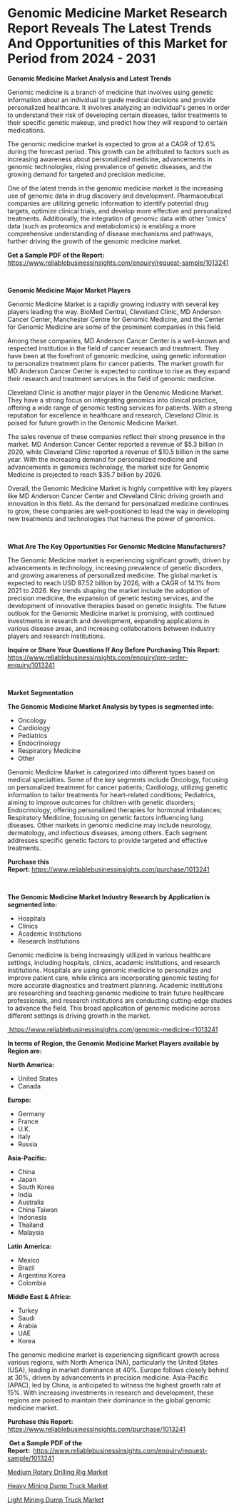 <p><h1>Genomic Medicine Market Research Report Reveals The Latest Trends And Opportunities of this Market for Period from 2024 - 2031</h1></p><p><strong>Genomic Medicine Market Analysis and Latest Trends</strong></p>
<p><p>Genomic medicine is a branch of medicine that involves using genetic information about an individual to guide medical decisions and provide personalized healthcare. It involves analyzing an individual's genes in order to understand their risk of developing certain diseases, tailor treatments to their specific genetic makeup, and predict how they will respond to certain medications.</p><p>The genomic medicine market is expected to grow at a CAGR of 12.6% during the forecast period. This growth can be attributed to factors such as increasing awareness about personalized medicine, advancements in genomic technologies, rising prevalence of genetic diseases, and the growing demand for targeted and precision medicine.</p><p>One of the latest trends in the genomic medicine market is the increasing use of genomic data in drug discovery and development. Pharmaceutical companies are utilizing genetic information to identify potential drug targets, optimize clinical trials, and develop more effective and personalized treatments. Additionally, the integration of genomic data with other 'omics' data (such as proteomics and metabolomics) is enabling a more comprehensive understanding of disease mechanisms and pathways, further driving the growth of the genomic medicine market.</p></p>
<p><strong>Get a Sample PDF of the Report:&nbsp;</strong> <a href="https://www.reliablebusinessinsights.com/enquiry/request-sample/1013241">https://www.reliablebusinessinsights.com/enquiry/request-sample/1013241</a></p>
<p>&nbsp;</p>
<p><strong>Genomic Medicine Major Market Players</strong></p>
<p><p>Genomic Medicine Market is a rapidly growing industry with several key players leading the way. BioMed Central, Cleveland Clinic, MD Anderson Cancer Center, Manchester Centre for Genomic Medicine, and the Center for Genomic Medicine are some of the prominent companies in this field.</p><p>Among these companies, MD Anderson Cancer Center is a well-known and respected institution in the field of cancer research and treatment. They have been at the forefront of genomic medicine, using genetic information to personalize treatment plans for cancer patients. The market growth for MD Anderson Cancer Center is expected to continue to rise as they expand their research and treatment services in the field of genomic medicine.</p><p>Cleveland Clinic is another major player in the Genomic Medicine Market. They have a strong focus on integrating genomics into clinical practice, offering a wide range of genomic testing services for patients. With a strong reputation for excellence in healthcare and research, Cleveland Clinic is poised for future growth in the Genomic Medicine Market.</p><p>The sales revenue of these companies reflect their strong presence in the market. MD Anderson Cancer Center reported a revenue of $5.3 billion in 2020, while Cleveland Clinic reported a revenue of $10.5 billion in the same year. With the increasing demand for personalized medicine and advancements in genomics technology, the market size for Genomic Medicine is projected to reach $35.7 billion by 2026.</p><p>Overall, the Genomic Medicine Market is highly competitive with key players like MD Anderson Cancer Center and Cleveland Clinic driving growth and innovation in this field. As the demand for personalized medicine continues to grow, these companies are well-positioned to lead the way in developing new treatments and technologies that harness the power of genomics.</p></p>
<p>&nbsp;</p>
<p><strong>What Are The Key Opportunities For Genomic Medicine Manufacturers?</strong></p>
<p><p>The Genomic Medicine market is experiencing significant growth, driven by advancements in technology, increasing prevalence of genetic disorders, and growing awareness of personalized medicine. The global market is expected to reach USD 87.52 billion by 2026, with a CAGR of 14.1% from 2021 to 2026. Key trends shaping the market include the adoption of precision medicine, the expansion of genetic testing services, and the development of innovative therapies based on genetic insights. The future outlook for the Genomic Medicine market is promising, with continued investments in research and development, expanding applications in various disease areas, and increasing collaborations between industry players and research institutions.</p></p>
<p><strong>Inquire or Share Your Questions If Any Before Purchasing This Report:</strong> <a href="https://www.reliablebusinessinsights.com/enquiry/pre-order-enquiry/1013241">https://www.reliablebusinessinsights.com/enquiry/pre-order-enquiry/1013241</a></p>
<p>&nbsp;</p>
<p><strong>Market Segmentation</strong></p>
<p><strong>The Genomic Medicine Market Analysis by types is segmented into:</strong></p>
<p><ul><li>Oncology</li><li>Cardiology</li><li>Pediatrics</li><li>Endocrinology</li><li>Respiratory Medicine</li><li>Other</li></ul></p>
<p><p>Genomic Medicine Market is categorized into different types based on medical specialties. Some of the key segments include Oncology, focusing on personalized treatment for cancer patients; Cardiology, utilizing genetic information to tailor treatments for heart-related conditions; Pediatrics, aiming to improve outcomes for children with genetic disorders; Endocrinology, offering personalized therapies for hormonal imbalances; Respiratory Medicine, focusing on genetic factors influencing lung diseases. Other markets in genomic medicine may include neurology, dermatology, and infectious diseases, among others. Each segment addresses specific genetic factors to provide targeted and effective treatments.</p></p>
<p><strong>Purchase this Report:&nbsp;</strong><a href="https://www.reliablebusinessinsights.com/purchase/1013241">https://www.reliablebusinessinsights.com/purchase/1013241</a></p>
<p>&nbsp;</p>
<p><strong>The Genomic Medicine Market Industry Research by Application is segmented into:</strong></p>
<p><ul><li>Hospitals</li><li>Clinics</li><li>Academic Institutions</li><li>Research Institutions</li></ul></p>
<p><p>Genomic medicine is being increasingly utilized in various healthcare settings, including hospitals, clinics, academic institutions, and research institutions. Hospitals are using genomic medicine to personalize and improve patient care, while clinics are incorporating genomic testing for more accurate diagnostics and treatment planning. Academic institutions are researching and teaching genomic medicine to train future healthcare professionals, and research institutions are conducting cutting-edge studies to advance the field. This broad application of genomic medicine across different settings is driving growth in the market.</p></p>
<p><a href="https://www.reliablebusinessinsights.com/genomic-medicine-r1013241">&nbsp;https://www.reliablebusinessinsights.com/genomic-medicine-r1013241</a></p>
<p><strong>In terms of Region, the Genomic Medicine Market Players available by Region are:</strong></p>
<p>
    <p> <strong> North America: </strong>
        <ul>
            <li>United States</li>
            <li>Canada</li>
        </ul>
        </p> 
    <p> <strong> Europe: </strong>
        <ul>
            <li>Germany</li>
            <li>France</li>
            <li>U.K.</li>
            <li>Italy</li>
            <li>Russia</li>
        </ul>
        </p> 
    <p> <strong> Asia-Pacific: </strong>
        <ul>
            <li>China</li>
            <li>Japan</li>
            <li>South Korea</li>
            <li>India</li>
            <li>Australia</li>
            <li>China Taiwan</li>
            <li>Indonesia</li>
            <li>Thailand</li>
            <li>Malaysia</li>
        </ul>
        </p> 
    <p> <strong> Latin America: </strong>
        <ul>
            <li>Mexico</li>
            <li>Brazil</li>
            <li>Argentina Korea</li>
            <li>Colombia</li>
        </ul>
        </p> 
    <p> <strong> Middle East & Africa: </strong>
        <ul>
            <li>Turkey</li>
            <li>Saudi</li>
            <li>Arabia</li>
            <li>UAE</li>
            <li>Korea</li>
        </ul>
    </p>
    </p>
<p><p>The genomic medicine market is experiencing significant growth across various regions, with North America (NA), particularly the United States (USA), leading in market dominance at 40%. Europe follows closely behind at 30%, driven by advancements in precision medicine. Asia-Pacific (APAC), led by China, is anticipated to witness the highest growth rate at 15%. With increasing investments in research and development, these regions are poised to maintain their dominance in the global genomic medicine market.</p></p>
<p><strong>Purchase this Report: </strong><a href="https://www.reliablebusinessinsights.com/purchase/1013241">https://www.reliablebusinessinsights.com/purchase/1013241</a></p>
<p>&nbsp;<strong>Get a Sample PDF of the Report:&nbsp;&nbsp;</strong><a href="https://www.reliablebusinessinsights.com/enquiry/request-sample/1013241">https://www.reliablebusinessinsights.com/enquiry/request-sample/1013241</a></p>
<p><strong></strong></p>
<p><p><a href="https://github.com/isharif044/Market-Research-Report-List-1/blob/main/medium-rotary-drilling-rig-market.md">Medium Rotary Drilling Rig Market</a></p><p><a href="https://github.com/abdillahsp58/Market-Research-Report-List-1/blob/main/heavy-mining-dump-truck-market.md">Heavy Mining Dump Truck Market</a></p><p><a href="https://github.com/irjbaube82/Market-Research-Report-List-1/blob/main/light-mining-dump-truck-market.md">Light Mining Dump Truck Market</a></p></p>